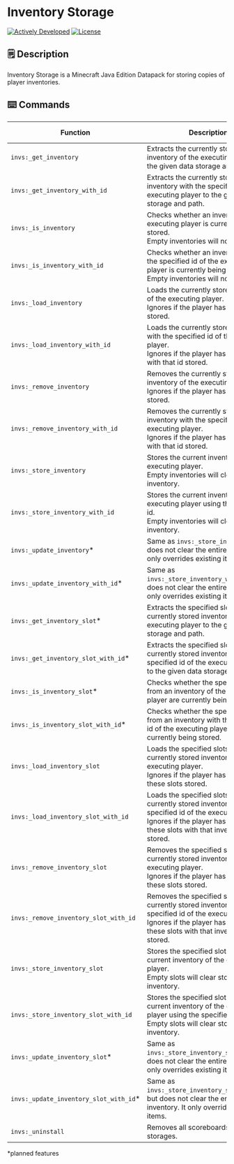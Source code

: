 # Inventory Storage
[![Actively Developed](https://img.shields.io/badge/status-actively_developed-brightgreen?style=for-the-badge)](https://github.com/fixyldev/fixyldev/blob/main/STATUS.md#actively-developed)
[![License](https://img.shields.io/github/license/fixyldev/InventoryStorage?style=for-the-badge)](LICENSE)

## 🗒️ Description
Inventory Storage is a Minecraft Java Edition Datapack for storing copies of player inventories.

## ⌨️ Commands
| Function                               | Description                                                                                                                                                                                        | Arguments                 | Return Values |
|----------------------------------------|----------------------------------------------------------------------------------------------------------------------------------------------------------------------------------------------------|---------------------------|---------------|
| `invs:_get_inventory`                  | Extracts the currently stored inventory of the executing player to the given data storage and path.                                                                                                | Storage, Path             | 0, 1          |
| `invs:_get_inventory_with_id`          | Extracts the currently stored inventory with the specified id of the executing player to the given data storage and path.                                                                          | Storage, Path, ID         | 0, 1          |
| `invs:_is_inventory`                   | Checks whether an inventory of the executing player is currently being stored.<br>Empty inventories will not be ignored.                                                                           | -                         | 0, 1          |
| `invs:_is_inventory_with_id`           | Checks whether an inventory with the specified id of the executing player is currently being stored.<br>Empty inventories will not be ignored.                                                     | ID                        | 0, 1          |
| `invs:_load_inventory`                 | Loads the currently stored inventory of the executing player.<br>Ignores if the player has no inventory stored.                                                                                    | -                         | 0, 1          |
| `invs:_load_inventory_with_id`         | Loads the currently stored inventory with the specified id of the executing player.<br>Ignores if the player has no inventory with that id stored.                                                 | ID                        | 0, 1          |
| `invs:_remove_inventory`               | Removes the currently stored inventory of the executing player.<br>Ignores if the player has no inventory stored.                                                                                  | -                         | 0, 1          |
| `invs:_remove_inventory_with_id`       | Removes the currently stored inventory with the specified id of the executing player.<br>Ignores if the player has no inventory with that id stored.                                               | ID                        | 0, 1          |
| `invs:_store_inventory`                | Stores the current inventory of the executing player.<br>Empty inventories will clear stored inventory.                                                                                            | -                         | 0, 1          |
| `invs:_store_inventory_with_id`        | Stores the current inventory of the executing player using the specified id.<br>Empty inventories will clear stored inventory.                                                                     | ID                        | 0, 1          |
| `invs:_update_inventory`*              | Same as `invs:_store_inventory`, but does not clear the entire inventory. It only overrides existing items.                                                                                        | -                         | 0, 1          |
| `invs:_update_inventory_with_id`*      | Same as `invs:_store_inventory_with_id`, but does not clear the entire inventory. It only overrides existing items.                                                                                | ID                        | 0, 1          |
| `invs:_get_inventory_slot`*            | Extracts the specified slots from the currently stored inventory of the executing player to the given data storage and path.                                                                       | Slot[], Storage, Path,    | 0, 1          |
| `invs:_get_inventory_slot_with_id`*    | Extracts the specified slots from the currently stored inventory with the specified id of the executing player to the given data storage and path.                                                 | Slot[], Storage, Path, ID | 0, 1          |
| `invs:_is_inventory_slot`*             | Checks whether the specified slots from an inventory of the executing player are currently being stored.                                                                                           | Slot[]                    | 0, 1          |
| `invs:_is_inventory_slot_with_id`*     | Checks whether the specified slots from an inventory with the specified id of the executing player are currently being stored.                                                                     | Slot[], ID                | 0, 1          |
| `invs:_load_inventory_slot`            | Loads the specified slots from the currently stored inventory of the executing player.<br>Ignores if the player has no items in these slots stored.                                                | Slot[]                    | 0, 1          |
| `invs:_load_inventory_slot_with_id`    | Loads the specified slots from the currently stored inventory with the specified id of the executing player.<br>Ignores if the player has no items in these slots with that inventory id stored.   | Slot[], ID                | 0, 1          |
| `invs:_remove_inventory_slot`          | Removes the specified slots from the currently stored inventory of the executing player.<br>Ignores if the player has no items in these slots stored.                                              | Slot[]                    | 0, 1          |
| `invs:_remove_inventory_slot_with_id`  | Removes the specified slots from the currently stored inventory with the specified id of the executing player.<br>Ignores if the player has no items in these slots with that inventory id stored. | Slot[], ID                | 0, 1          |
| `invs:_store_inventory_slot`           | Stores the specified slots from the current inventory of the executing player.<br>Empty slots will clear stored inventory.                                                                         | Slot[]                    | 0, 1          |
| `invs:_store_inventory_slot_with_id`   | Stores the specified slots from the current inventory of the executing player using the specified id.<br>Empty slots will clear stored inventory.                                                  | Slot[], ID                | 0, 1          |
| `invs:_update_inventory_slot`*         | Same as `invs:_store_inventory_slot`, but does not clear the entire inventory. It only overrides existing items.                                                                                   | Slot[],                   | 0, 1          |
| `invs:_update_inventory_slot_with_id`* | Same as `invs:_store_inventory_slot_with_id`, but does not clear the entire inventory. It only overrides existing items.                                                                           | Slot[], ID                | 0, 1          |
| `invs:_uninstall`                      | Removes all scoreboards and data storages.                                                                                                                                                         | -                         | 1             |

*planned features
